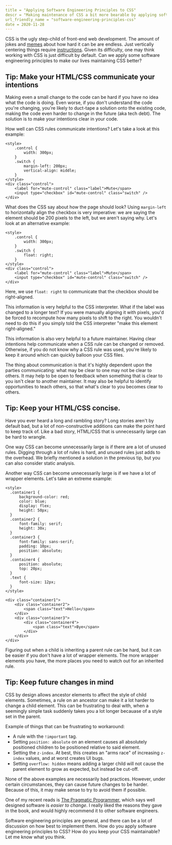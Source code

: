 ```yaml
---
title = "Applying Software Engineering Principles to CSS"
descr = "Making maintenance of CSS a bit more bearable by applying software engineering principles."
url_friendly_name = "software-engineering-principles-css"
date = 2020-11-28
---
```


CSS is the ugly step-child of front-end web development. The amount of jokes
and [memes][reddit] about how hard it can be are endless. Just vertically centering things require [instructions][instructions]. Given its difficulty, one may think working with CSS is just difficult by default. Can we apply some software engineering principles to make our lives maintaining CSS better?

## Tip: Make your HTML/CSS communicate your intentions

Making even a small change to the code can be hard if you have no idea what the
code is doing. Even worse, if you don't understand the code you're changing,
you're likely to duct-tape a solution onto the existing code, making the code
even harder to change in the future (aka tech debt). The solution is to make
your intentions clear in your code.

How well can CSS rules communicate intentions? Let's take a look at this example:

```
<style>
    .control {
        width: 300px;
    }
    .switch {
        margin-left: 200px;
        vertical-align: middle;
    }
</style>
<div class="control">
    <label for="mute-control" class="label">Mute</span>
    <input type="checkbox" id="mute-control" class="switch" />
</div>
```

What does the CSS say about how the page should look? Using `margin-left` to horizontally align the checkbox is very imperative: we are saying the element should be 200 pixels to the left, but we aren't saying why. Let's look at an alternative example:

```
<style>
    .control {
        width: 300px;
    }
    .switch {
        float: right;
    }
</style>
<div class="control">
    <label for="mute-control" class="label">Mute</span>
    <input type="checkbox" id="mute-control" class="switch" />
</div>
```

Here, we use `float: right` to communicate that the checkbox should be right-aligned.

This information is very helpful to the CSS interpreter. What if the label was changed to a longer text? If you were manually aligning it with pixels, you'd be forced to recompute how many pixels to shift to the right. You wouldn't need to do this if you simply told the CSS interpreter "make this element right-aligned." 

This information is also very helpful to a future maintainer. Having clear intentions help communicate when a CSS rule can be changed or removed. Otherwise, if you do not know why a CSS rule was used, you're likely to keep it around which can quickly balloon your CSS files.

The thing about communication is that it's highly dependent upon the parties communicating: what may be clear to one may not be clear to others. It may help to be open to feedback when something that is clear to you isn't clear to another maintainer. It may also be helpful to identify opportunities to teach others, so that what's clear to you becomes clear to others.

## Tip: Keep your HTML/CSS concise.

Have you ever heard a long and rambling story? Long stories aren't by default bad, but a lot of non-constructive additions can make the point hard to keep track of. Like a bad story, HTML/CSS that is unnecessarily large can be hard to wrangle.

One way CSS can become unnecessarily large is if there are a lot of unused rules. Digging through a lot of rules is hard, and unused rules just adds to the overhead. We briefly mentioned a solution in the previous tip, but you can also consider static analysis.

Another way CSS can become unnecessarily large is if we have a lot of wrapper elements. Let's take an extreme example:

```
<style>
  .container1 {
      background-color: red;
      color: blue;
      display: flex;
      height: 50px;
  }
  .container2 {
      font-family: serif;
      height: 30x;
  }
  .container3 {
      font-family: sans-serif;
      padding: 10px;
      position: absolute;
  }
  .container4 {
      position: absolute;
      top: 20px;
  }
  .text {
      font-size: 12px;
  }
</style>

<div class="container1">
    <div class="container2">
        <span class="text">Hello</span>
    </div>
    <div class="container3">
        <div class="container4">
            <span class="text">Bye</span>
        </div>
    </div>
</div>
```

Figuring out when a child is inheriting a parent rule can be hard, but it can be easier if you don't have a lot of wrapper elements. The more wrapper elements you have, the more places you need to watch out for an inherited rule.

## Tip: Keep future changes in mind

CSS by design allows ancestor elements to affect the style of child elements.
Sometimes, a rule on an ancestor can make it a lot harder to change a child
element. This can be frustrating to deal with, when a seemingly simple task
suddenly takes you a lot longer becauase of a style set in the parent.

Example of things that can be frustrating to workaround:

 * A rule with the `!important` tag.
 * Setting `position: absolute` on an element causes all absolutely positioned children to be positioned relative to said element.
 * Setting the `z-index`. At best, this creates an "arms race" of increasing `z-index` values, and at worst creates UI bugs.
 * Setting `overflow: hidden` means adding a larger child will not cause the parent element to grow as expected, but instead be cut-off.

None of the above examples are necessarily bad practices. However, under certain circumstances, they can cause future changes to be harder. Because of this, it may make sense to try to avoid them if possible.

One of my recent reads is [The Pragmatic Programmer][prag], which says well designed software is *easier to change*. I really liked the reasons they gave in the book, and would highly recommend it to other software engineers.

Software engineering principles are general, and there can be a lot of discussion on how best to implement them. How do you apply software engineering principles to CSS? How do you keep your CSS maintainable? Let me know what you think.

[instructions]: http://howtocenterincss.com/
[reddit]: https://www.reddit.com/r/ProgrammerHumor/comments/a6rkoa/the_pains_of_css/?ref=share&ref_source=link
[prag]: https://pragprog.com/titles/tpp20/the-pragmatic-programmer-20th-anniversary-edition/
